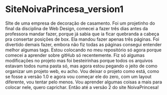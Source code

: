 # SiteNoivaPrincesa_version1
SIte de uma empresa de decoração de casamento.
Foi um projetinho do final da disciplina de Web Design, comecei a fazer três dias antes da professora mandar fazer, porque já sabia que ia ficar quebranda a cabeça pra consertar posições de box. Ela mandou fazer apenas três páginas. Foi divertido demais fazer, embora não fiz todas as páginas consegui entender melhor algumas tags.
Estou colocando no meu repositório só agora porque comecei a aprender sobre gitHub só recentemente. Fiz só algumas modificações no projeto mas foi besteirinhas porque todos os arquivos estavam todos numa pasta só, mas agora estou pegando o jeito de como organizar um projeto web, eu acho.
Vou deixar o projeto como está, como se fosse a versão 1.0 e agora vou começar ele do zero, com um layout diferente, vou tentar pelo menos. 
Vou aprender algumas coisas a mais para colocar nele, quero caprichar. 
Então até a versão 2 do site NoivaPrincesa!
